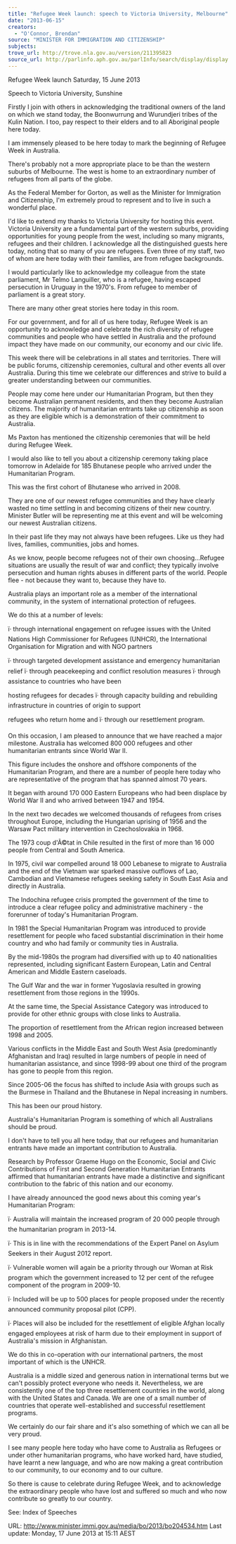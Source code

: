 ```yaml
---
title: "Refugee Week launch: speech to Victoria University, Melbourne"
date: "2013-06-15"
creators:
  - "O'Connor, Brendan"
source: "MINISTER FOR IMMIGRATION AND CITIZENSHIP"
subjects:
trove_url: http://trove.nla.gov.au/version/211395823
source_url: http://parlinfo.aph.gov.au/parlInfo/search/display/display.w3p;query=Id%3A%22media/pressrel/2808865%22
---
```


 

 Refugee Week launch  Saturday, 15 June 2013 

 Speech to Victoria University, Sunshine 

 Firstly I join with others in acknowledging the traditional owners of the land on which  we stand today, the Boonwurrung and Wurundjeri tribes of the Kulin Nation. I too,  pay respect to their elders and to all Aboriginal people here today. 

 I am immensely pleased to be here today to mark the beginning of Refugee Week in  Australia. 

 There's probably not a more appropriate place to be than the western suburbs of  Melbourne. The west is home to an extraordinary number of refugees from all parts  of the globe. 

 As the Federal Member for Gorton, as well as the Minister for Immigration and  Citizenship, I'm extremely proud to represent and to live in such a wonderful place. 

 I'd like to extend my thanks to Victoria University for hosting this event. Victoria  University are a fundamental part of the western suburbs, providing opportunities for  young people from the west, including so many migrants, refugees and their  children. I acknowledge all the distinguished guests here today, noting that so many  of you are refugees. Even three of my staff, two of whom are here today with their  families, are from refugee backgrounds. 

 I would particularly like to acknowledge my colleague from the state parliament, Mr  Telmo Languiller, who is a refugee, having escaped persecution in Uruguay in the  1970's. From refugee to member of parliament is a great story. 

 There are many other great stories here today in this room. 

 For our government, and for all of us here today, Refugee Week is an opportunity to  acknowledge and celebrate the rich diversity of refugee communities and people  who have settled in Australia and the profound impact they have made on our  community, our economy and our civic life. 

 This week there will be celebrations in all states and territories. There will be public  forums, citizenship ceremonies, cultural and other events all over Australia. During  this time we celebrate our differences and strive to build a greater understanding  between our communities. 

 People may come here under our Humanitarian Program, but then they become  Australian permanent residents, and then they become Australian citizens. The  majority of humanitarian entrants take up citizenship as soon as they are eligible  which is a demonstration of their commitment to Australia. 

 Ms Paxton has mentioned the citizenship ceremonies that will be held during  Refugee Week. 

 I would also like to tell you about a citizenship ceremony taking place tomorrow in  Adelaide for 185 Bhutanese people who arrived under the Humanitarian Program. 

 This was the first cohort of Bhutanese who arrived in 2008. 

 They are one of our newest refugee communities and they have clearly wasted no  time settling in and becoming citizens of their new country. Minister Butler will be  representing me at this event and will be welcoming our newest Australian citizens. 

 In their past life they may not always have been refugees. Like us they had lives,  families, communities, jobs and homes. 

 As we know, people become refugees not of their own choosing…Refugee situations  are usually the result of war and conflict; they typically involve persecution and  human rights abuses in different parts of the world. People flee - not because they  want to, because they have to. 

 Australia plays an important role as a member of the international community, in the  system of international protection of refugees. 

 We do this at a number of levels: 

 ï· through international engagement on refugee  issues with the United Nations High  Commissioner for Refugees (UNHCR), the  International Organisation for Migration and with  NGO partners 

 ï· through targeted development assistance and  emergency humanitarian relief  ï· through peacekeeping and conflict resolution  measures  ï· through assistance to countries who have been 

 hosting refugees for decades  ï· through capacity building and rebuilding  infrastructure in countries of origin to support 

 refugees who return home and  ï· through our resettlement program. 

 On this occasion, I am pleased to announce that we have reached a major  milestone. Australia has welcomed 800 000 refugees and other humanitarian  entrants since World War II. 

 This figure includes the onshore and offshore components of the Humanitarian  Program, and there are a number of people here today who are representative of the  program that has spanned almost 70 years. 

 It began with around 170 000 Eastern Europeans who had been displace by World  War II and who arrived between 1947 and 1954. 

 In the next two decades we welcomed thousands of refugees from crises throughout  Europe, including the Hungarian uprising of 1956 and the Warsaw Pact military  intervention in Czechoslovakia in 1968. 

 The 1973 coup d'Ã©tat in Chile resulted in the first of more than 16 000 people from  Central and South America. 

 In 1975, civil war compelled around 18 000 Lebanese to migrate to Australia and the  end of the Vietnam war sparked massive outflows of Lao, Cambodian and  Vietnamese refugees seeking safety in South East Asia and directly in Australia. 

 The Indochina refugee crisis prompted the government of the time to introduce a  clear refugee policy and administrative machinery - the forerunner of today's  Humanitarian Program. 

 In 1981 the Special Humanitarian Program was introduced to provide resettlement  for people who faced substantial discrimination in their home country and who had  family or community ties in Australia. 

 By the mid-1980s the program had diversified with up to 40 nationalities represented,  including significant Eastern European, Latin and Central American and Middle  Eastern caseloads. 

 The Gulf War and the war in former Yugoslavia resulted in growing resettlement from  those regions in the 1990s. 

 At the same time, the Special Assistance Category was introduced to provide for  other ethnic groups with close links to Australia. 

 The proportion of resettlement from the African region increased between 1998 and  2005. 

 Various conflicts in the Middle East and South West Asia (predominantly Afghanistan  and Iraq) resulted in large numbers of people in need of humanitarian assistance,  and since 1998-99 about one third of the program has gone to people from this  region. 

 Since 2005-06 the focus has shifted to include Asia with groups such as the  Burmese in Thailand and the Bhutanese in Nepal increasing in numbers. 

 This has been our proud history. 

 Australia's Humanitarian Program is something of which all Australians should be  proud. 

 I don't have to tell you all here today, that our refugees and humanitarian entrants  have made an important contribution to Australia. 

 Research by Professor Graeme Hugo on the Economic, Social and Civic  Contributions of First and Second Generation Humanitarian Entrants affirmed that  humanitarian entrants have made a distinctive and significant contribution to the  fabric of this nation and our economy. 

 I have already announced the good news about this coming year's Humanitarian  Program: 

 ï· Australia will maintain the increased program of  20 000 people through the humanitarian  program in 2013-14. 

 ï· This is in line with the recommendations of the  Expert Panel on Asylum Seekers in their August  2012 report. 

 ï· Vulnerable women will again be a priority  through our Woman at Risk program which the  government increased to 12 per cent of the  refugee component of the program in 2009-10. 

 ï· Included will be up to 500 places for people  proposed under the recently announced  community proposal pilot (CPP). 

 ï· Places will also be included for the resettlement  of eligible Afghan locally engaged employees at  risk of harm due to their employment in support  of Australia's mission in Afghanistan. 

 We do this in co-operation with our international partners, the most important of  which is the UNHCR. 

 Australia is a middle sized and generous nation in international terms but we can't  possibly protect everyone who needs it. Nevertheless, we are consistently one of the  top three resettlement countries in the world, along with the United States and  Canada. We are one of a small number of countries that operate well-established  and successful resettlement programs. 

 We certainly do our fair share and it's also something of which we can all be very  proud. 

 I see many people here today who have come to Australia as Refugees or under  other humanitarian programs, who have worked hard, have studied, have learnt a  new language, and who are now making a great contribution to our community, to  our economy and to our culture. 

 So there is cause to celebrate during Refugee Week, and to acknowledge the  extraordinary people who have lost and suffered so much and who now contribute so  greatly to our country. 

 

 See: Index of Speeches 

 URL: http://www.minister.immi.gov.au/media/bo/2013/bo204534.htm  Last update: Monday, 17 June 2013 at 15:11 AEST 

 


